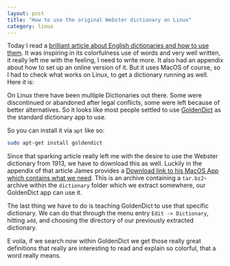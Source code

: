 ```yaml
---
layout: post
title: "How to use the original Webster dictionary on Linux"
category: linux
---
```


Today I read a [brilliant article about English dictionaries and how to use them][article]. It was
inspiring in its colorfulness use of words and very well written, it really left me with the feeling,
I need to write more. It also had an appendix about how to set up an online version of it. But it uses
MacOS of course, so I had to check what works on Linux, to get a dictionary running as well. Here it is:

On Linux there have been multiple Dictionaries out there. Some were discontinued or abandoned after
legal conflicts, some were left because of better alternatives. So it looks like most people settled
to use [GoldenDict] as the standard dictionary app to use.

So you can install it via `apt` like so:

```bash
sudo apt-get install goldendict
```

Since that sparking article really left me with the desire to use the Webster dictionary from 1913, we
have to download this as well. Luckily in the appendix of that article James provides a
[Download link to his MacOS App which contains what we need][webster-dl]. This is an archive containing a
`tar.bz2`-archive within the `dictionary` folder which we extract somewhere, our GoldenDict app can use it.

The last thing we have to do is teaching GoldenDict to use that specific dictionary. We can do that through
the menu entry `Edit -> Dictionary`, hitting `add`, and choosing the directory of our previously extracted dictionary.

E voila, if we search now within GoldenDict we get those really great definitions that really are interesting
to read and explain so colorful, that a word really means.

[article]: http://jsomers.net/blog/dictionary
[goldendict]: http://goldendict.org
[webster-dl]: https://s3.amazonaws.com/jsomers/dictionary.zip
